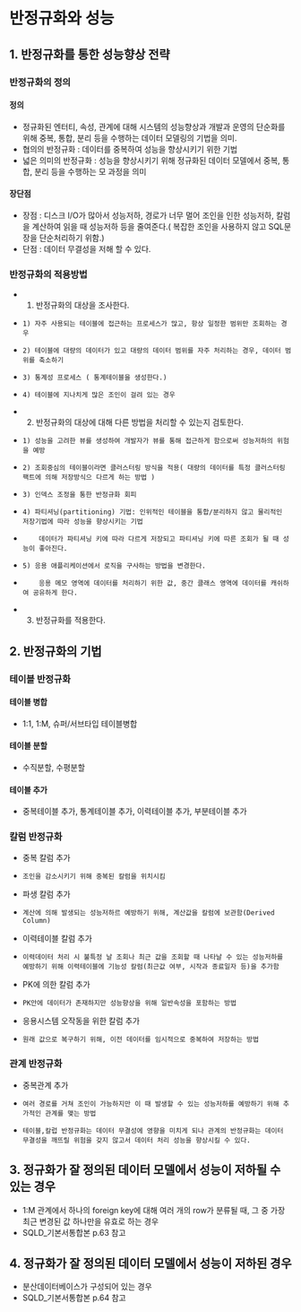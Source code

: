 # 반정규화와 성능
## 1. 반정규화를 통한 성능향상 전략
### 반정규화의 정의
#### 정의
- 정규화된 엔터티, 속성, 관계에 대해 시스템의 성능향상과 개발과 운영의 단순화를 위해 중복, 통합, 분리 등을 수행하는 데이터 모델링의 기법을 의미.
- 협의의 반정규화 : 데이터를 중복하여 성능을 향상시키기 위한 기법
- 넓은 의미의 반정규화 : 성능을 향상시키기 위해 정규화된 데이터 모델에서 중복, 통합, 분리 등을 수행하는 모 과정을 의미
#### 장단점
- 장점 : 디스크 I/O가 많아서 성능저하, 경로가 너무 멀어 조인을 인한 성능저하, 칼럼을 계산하여 읽을 때 성능저하 등을 줄여준다.( 복잡한 조인을 사용하지 않고 SQL문장을 단순처리하기 위함.)
- 단점 : 데이터 무결성을 저해 할 수 있다.

### 반정규화의 적용방법

- 1. 반정규화의 대상을 조사한다.
-     1) 자주 사용되는 테이블에 접근하는 프로세스가 많고, 항상 일정한 범위만 조회하는 경우
-     2) 테이블에 대량의 데이터가 있고 대량의 데이터 범위를 자주 처리하는 경우, 데이터 범위를 축소하기
-     3) 통계성 프로세스 ( 통계테이블을 생성한다.)
-     4) 테이블에 지나치게 많은 조인이 걸려 있는 경우

- 2. 반정규화의 대상에 대해 다른 방법을 처리할 수 있는지 검토한다.
-     1) 성능을 고려한 뷰를 생성하여 개발자가 뷰를 통해 접근하게 함으로써 성능저하의 위험을 예방
-     2) 조회중심의 테이블이라면 클러스터링 방식을 적용( 대량의 데이터를 특정 클러스터링 팩트에 의해 저장방식으 다르게 하는 방법 )
-     3) 인덱스 조정을 통한 반정규화 회피
-     4) 파티셔닝(partitioning) 기법: 인위적인 테이블을 통합/분리하지 않고 물리적인 저장기법에 따라 성능을 향상시키는 기법
-         데이터가 파티셔닝 키에 따라 다르게 저장되고 파티셔닝 키에 따른 조회가 될 때 성능이 좋아진다. 
-     5) 응용 애플리케이션에서 로직을 구사하는 방법을 변경한다.
-         응용 메모 영역에 데이터를 처리하기 위한 값, 중간 클래스 영역에 데이터를 캐쉬하여 공유하게 한다.

- 3. 반정규화를 적용한다.

## 2. 반정규화의 기법
### 테이블 반정규화
#### 테이블 병합
- 1:1, 1:M, 슈퍼/서브타입 테이블병합
#### 테이블 분할
- 수직분할, 수평분할
#### 테이블 추가
- 중복테이블 추가, 통계테이블 추가, 이력테이블 추가, 부분테이블 추가

### 칼럼 반정규화
- 중복 칼럼 추가
-     조인을 감소시키기 위해 중복된 칼럼을 위치시킴
- 파생 칼럼 추가
-     계산에 의해 발생되는 성능저하르 예방하기 위해, 계산값을 칼럼에 보관함(Derived Column)
- 이력테이블 칼럼 추가
-     이력데이터 처리 시 불특정 날 조회나 최근 값을 조회할 때 나타날 수 있는 성능저하를 예방하기 위해 이력테이블에 기능성 칼럼(최근값 여부, 시작과 종료일자 등)을 추가함
- PK에 의한 칼럼 추가
-     PK안에 데이터가 존재하지만 성능향상을 위해 일반속성을 포함하는 방법
- 응용시스템 오작동을 위한 칼럼 추가
-     원래 값으로 복구하기 위해, 이전 데이터를 임시적으로 중복하여 저장하는 방법

### 관계 반정규화
- 중복관계 추가
-     여러 경로를 거쳐 조인이 가능하지만 이 때 발생할 수 있는 성능저하를 예방하기 위해 추가적인 관계를 맺는 방법
-     테이블,칼럽 반정규화는 데이터 무결성에 영향을 미치게 되나 관계의 반정규화는 데이터 무결성을 깨뜨릴 위험을 갖지 않고서 데이터 처리 성능을 향상시킬 수 있다. 

## 3. 정규화가 잘 정의된 데이터 모델에서 성능이 저하될 수 있는 경우
- 1:M 관계에서 하나의 foreign key에 대해 여러 개의 row가 분류될 때, 그 중 가장 최근 변경된 값 하나만을 유효로 하는 경우
- SQLD_기본서통합본 p.63 참고

## 4. 정규화가 잘 정의된 데이터 모델에서 성능이 저하된 경우
- 분산데이터베이스가 구성되어 있는 경우 
- SQLD_기본서통합본 p.64 참고
